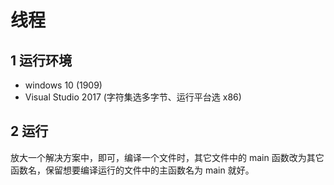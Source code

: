 # 线程


## 1 运行环境

* windows 10 (1909)
* Visual Studio 2017 (字符集选多字节、运行平台选 x86)

## 2 运行

放大一个解决方案中，即可，编译一个文件时，其它文件中的 main 函数改为其它函数名，保留想要编译运行的文件中的主函数名为 main 就好。